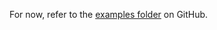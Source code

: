 For now, refer to the [examples folder](https://github.com/QuantumKitHub/PEPSKit.jl/tree/master/examples) on GitHub.